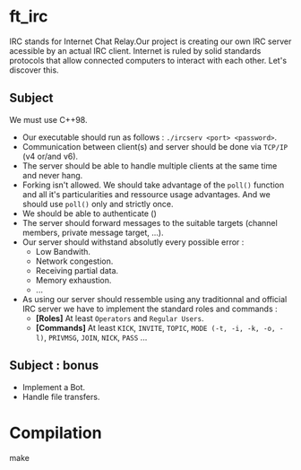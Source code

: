 # ft_irc

IRC stands for Internet Chat Relay.Our project is creating our own IRC server acessible by an actual IRC client. Internet is ruled by solid standards protocols that allow connected computers to interact with each other. Let's discover this.

## Subject

We must use C++98.

- Our executable should run as follows : `./ircserv <port> <password>`.
- Communication between client(s) and server should be done via `TCP/IP` (v4 or/and v6).
- The server should be able to handle multiple clients at the same time and never hang.
- Forking isn't allowed. We should take advantage of the `poll()` function and all it's particularities and ressource usage advantages. And we should use `poll()` only and strictly once.
- We should be able to authenticate ()
- The server should forward messages to the suitable targets (channel members, private message target, ...).
- Our server should withstand absolutly every possible error :
  - Low Bandwith.
  - Network congestion.
  - Receiving partial data.
  - Memory exhaustion.
  - ...
- As using our server should ressemble using any traditionnal and official IRC server we have to implement the standard roles and commands :
  - **[Roles]** At least `Operators` and `Regular Users`.
  - **[Commands]** At least `KICK`, `INVITE`, `TOPIC`, `MODE (-t, -i, -k, -o, -l)`, `PRIVMSG`, `JOIN`, `NICK`, `PASS` ...

## Subject : bonus

- Implement a Bot.
- Handle file transfers.

# Compilation

make

